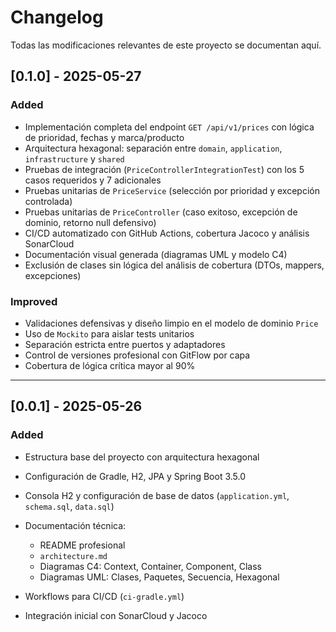 # Changelog

Todas las modificaciones relevantes de este proyecto se documentan aquí.

## \[0.1.0] - 2025-05-27

### Added

* Implementación completa del endpoint `GET /api/v1/prices` con lógica de prioridad, fechas y marca/producto
* Arquitectura hexagonal: separación entre `domain`, `application`, `infrastructure` y `shared`
* Pruebas de integración (`PriceControllerIntegrationTest`) con los 5 casos requeridos y 7 adicionales
* Pruebas unitarias de `PriceService` (selección por prioridad y excepción controlada)
* Pruebas unitarias de `PriceController` (caso exitoso, excepción de dominio, retorno null defensivo)
* CI/CD automatizado con GitHub Actions, cobertura Jacoco y análisis SonarCloud
* Documentación visual generada (diagramas UML y modelo C4)
* Exclusión de clases sin lógica del análisis de cobertura (DTOs, mappers, excepciones)

### Improved

* Validaciones defensivas y diseño limpio en el modelo de dominio `Price`
* Uso de `Mockito` para aislar tests unitarios
* Separación estricta entre puertos y adaptadores
* Control de versiones profesional con GitFlow por capa
* Cobertura de lógica crítica mayor al 90%

---

## \[0.0.1] - 2025-05-26

### Added

* Estructura base del proyecto con arquitectura hexagonal
* Configuración de Gradle, H2, JPA y Spring Boot 3.5.0
* Consola H2 y configuración de base de datos (`application.yml`, `schema.sql`, `data.sql`)
* Documentación técnica:

    * README profesional
    * `architecture.md`
    * Diagramas C4: Context, Container, Component, Class
    * Diagramas UML: Clases, Paquetes, Secuencia, Hexagonal
* Workflows para CI/CD (`ci-gradle.yml`)
* Integración inicial con SonarCloud y Jacoco
